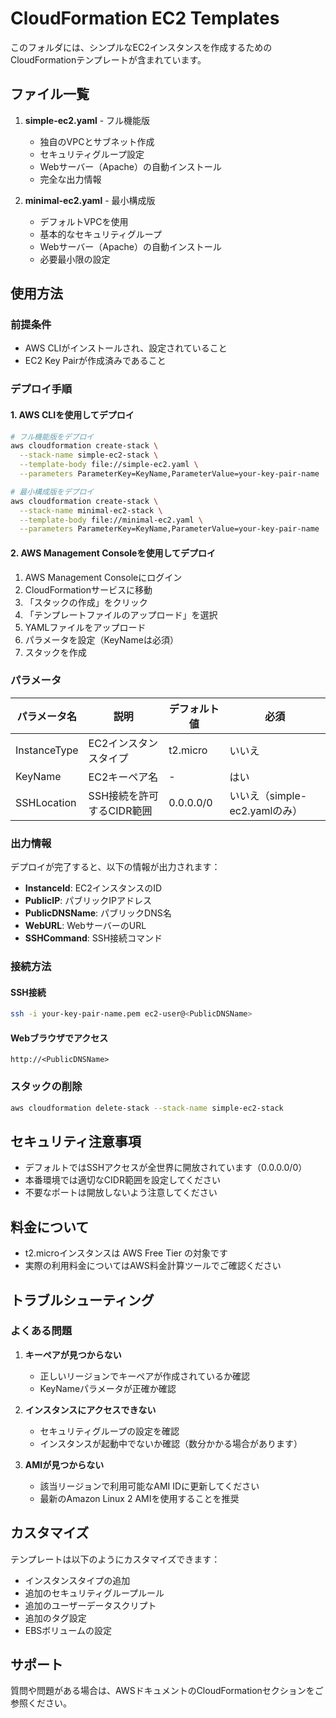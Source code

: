 # CloudFormation EC2 Templates

このフォルダには、シンプルなEC2インスタンスを作成するためのCloudFormationテンプレートが含まれています。

## ファイル一覧

1. **simple-ec2.yaml** - フル機能版
   - 独自のVPCとサブネット作成
   - セキュリティグループ設定
   - Webサーバー（Apache）の自動インストール
   - 完全な出力情報

2. **minimal-ec2.yaml** - 最小構成版
   - デフォルトVPCを使用
   - 基本的なセキュリティグループ
   - Webサーバー（Apache）の自動インストール
   - 必要最小限の設定

## 使用方法

### 前提条件
- AWS CLIがインストールされ、設定されていること
- EC2 Key Pairが作成済みであること

### デプロイ手順

#### 1. AWS CLIを使用してデプロイ

```bash
# フル機能版をデプロイ
aws cloudformation create-stack \
  --stack-name simple-ec2-stack \
  --template-body file://simple-ec2.yaml \
  --parameters ParameterKey=KeyName,ParameterValue=your-key-pair-name

# 最小構成版をデプロイ
aws cloudformation create-stack \
  --stack-name minimal-ec2-stack \
  --template-body file://minimal-ec2.yaml \
  --parameters ParameterKey=KeyName,ParameterValue=your-key-pair-name
```

#### 2. AWS Management Consoleを使用してデプロイ

1. AWS Management Consoleにログイン
2. CloudFormationサービスに移動
3. 「スタックの作成」をクリック
4. 「テンプレートファイルのアップロード」を選択
5. YAMLファイルをアップロード
6. パラメータを設定（KeyNameは必須）
7. スタックを作成

### パラメータ

| パラメータ名 | 説明 | デフォルト値 | 必須 |
|-------------|------|-------------|------|
| InstanceType | EC2インスタンスタイプ | t2.micro | いいえ |
| KeyName | EC2キーペア名 | - | はい |
| SSHLocation | SSH接続を許可するCIDR範囲 | 0.0.0.0/0 | いいえ（simple-ec2.yamlのみ） |

### 出力情報

デプロイが完了すると、以下の情報が出力されます：

- **InstanceId**: EC2インスタンスのID
- **PublicIP**: パブリックIPアドレス
- **PublicDNSName**: パブリックDNS名
- **WebURL**: WebサーバーのURL
- **SSHCommand**: SSH接続コマンド

### 接続方法

#### SSH接続
```bash
ssh -i your-key-pair-name.pem ec2-user@<PublicDNSName>
```

#### Webブラウザでアクセス
```
http://<PublicDNSName>
```

### スタックの削除

```bash
aws cloudformation delete-stack --stack-name simple-ec2-stack
```

## セキュリティ注意事項

- デフォルトではSSHアクセスが全世界に開放されています（0.0.0.0/0）
- 本番環境では適切なCIDR範囲を設定してください
- 不要なポートは開放しないよう注意してください

## 料金について

- t2.microインスタンスは AWS Free Tier の対象です
- 実際の利用料金についてはAWS料金計算ツールでご確認ください

## トラブルシューティング

### よくある問題

1. **キーペアが見つからない**
   - 正しいリージョンでキーペアが作成されているか確認
   - KeyNameパラメータが正確か確認

2. **インスタンスにアクセスできない**
   - セキュリティグループの設定を確認
   - インスタンスが起動中でないか確認（数分かかる場合があります）

3. **AMIが見つからない**
   - 該当リージョンで利用可能なAMI IDに更新してください
   - 最新のAmazon Linux 2 AMIを使用することを推奨

## カスタマイズ

テンプレートは以下のようにカスタマイズできます：

- インスタンスタイプの追加
- 追加のセキュリティグループルール
- 追加のユーザーデータスクリプト
- 追加のタグ設定
- EBSボリュームの設定

## サポート

質問や問題がある場合は、AWSドキュメントのCloudFormationセクションをご参照ください。
